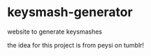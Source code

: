 # keysmash-generator
website to generate keysmashes 

the idea for this project is from peysi on tumblr!
